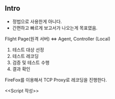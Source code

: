 ## Intro

- 정법으로 사용한게 아니다. 
- 간편하고 빠르게 보고서가 나오는게 목표였음.



Flight Page(원격 서버) <=> Agent, Controller (Local)

1. 테스트 대상 선정
2. 테스트 레코딩
3. 검증 및 테스트 수행
4. 결과 확인



FireFox를 이용해서 TCP Proxy로 레코딩을 진행한다.

<<Script 작성>>








